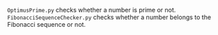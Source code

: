 `OptimusPrime.py` checks whether a number is prime or not.
`FibonacciSequenceChecker.py` checks whether a number belongs to the Fibonacci sequence or not.